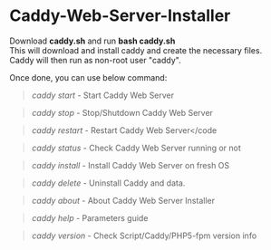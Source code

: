 # Caddy-Web-Server-Installer


Download **caddy.sh** and run **bash caddy.sh**<br>
This will download and install caddy and create the necessary files.<br>
Caddy will then run as non-root user "caddy".

Once done, you can use below command:

> *caddy start*          - Start Caddy Web Server </hr>

> *caddy stop*           - Stop/Shutdown Caddy Web Server </hr>

> *caddy restart*        - Restart Caddy Web Server</code </hr>

> *caddy status*         - Check Caddy Web Server running or not </hr>

> *caddy install*        - Install Caddy Web Server on fresh OS </hr>

> *caddy delete*         - Uninstall Caddy and data. </hr>

> *caddy about*          - About Caddy Web Server Installer </hr>

> *caddy help*           - Parameters guide </hr>

> *caddy version*        - Check Script/Caddy/PHP5-fpm version info </hr>
